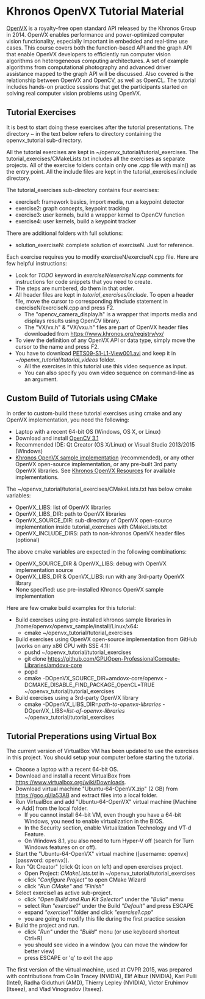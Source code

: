# Khronos OpenVX Tutorial Material
[OpenVX](https://www.khronos.org/registry/vx/) 
is a royalty-free open standard API released by the Khronos Group
in 2014. OpenVX enables performance and power-optimized computer vision
functionality, especially important in embedded and real-time use cases.
This course covers both the function-based API and the graph API that
enable OpenVX developers to efficiently run computer vision algorithms
on heterogeneous computing architectures. A set of example algorithms
from computational photography and advanced driver assistance mapped to
the graph API will be discussed. Also covered is the relationship between
OpenVX and OpenCV, as well as OpenCL. The tutorial includes hands-on practice
sessions that get the participants started on solving real computer vision
problems using OpenVX.

## Tutorial Exercises
It is best to start doing these exercises after the tutorial presentations.
The directory ~ in the text below refers to directory containing the openvx_tutorial
sub-directory.

All the tutorial exercises are kept in ~/openvx_tutorial/tutorial_exercises.
The tutorial_exercises/CMakeLists.txt includes all the exercises as separate 
projects. All of the exercise folders contain only one .cpp file with main() 
as the entry point. All the include files are kept in the 
tutorial_exercises/include directory.

The tutorial_exercises sub-directory contains four exercises:
  * exercise1: framework basics, import media, run a keypoint detector
  * exercise2: graph concepts, keypoint tracking
  * exercise3: user kernels, build a wrapper kernel to OpenCV function
  * exercise4: user kernels, build a keypoint tracker

There are additional folders with full solutions:
  * solution_exerciseN: complete solution of exerciseN. Just for reference.

Each exercise requires you to modify exerciseN/exerciseN.cpp file.
Here are few helpful instructions:
  * Look for *TODO* keyword in *exerciseN/exerciseN.cpp* comments for instructions
    for code snippets that you need to create.
  * The steps are numbered, do them in that order.
  * All header files are kept in *tutorial_exercises/include*.
    To open a header file, move the cursor to corresponding #include statement
    in exerciseN/exerciseN.cpp and press F2.
    - The "opencv_camera_display.h" is a wrapper that imports media and
      displays results using OpenCV library.
    - The "VX/vx.h" & "VX/vxu.h" files are part of OpenVX header files
      downloaded from https://www.khronos.org/registry/vx/
  * To view the definition of any OpenVX API or data type, simply move the
    cursor to the name and press F2.
  * You have to download [PETS09-S1-L1-View001.avi](http://ewh.ieee.org/r6/scv/sps/openvx-material/PETS09-S1-L1-View001.avi) and keep it in *~/openvx_tutorial/tutorial_videos* folder. 
    - All the exercises in this tutorial use this video sequence as input.
    - You can also specify you own video sequence on command-line as an argument.

## Custom Build of Tutorials using CMake
In order to custom-build these tutorial exercises using cmake and
any OpenVX implementation, you need the following:
  * Laptop with a recent 64-bit OS (Windows, OS X, or Linux)
  * Download and install [OpenCV 3.1](http://opencv.org/downloads.html)
  * Recommended IDE: Qt Creator (OS X/Linux) or Visual Studio 2013/2015 (Windows)
  * [Khronos OpenVX sample implementation](https://www.khronos.org/registry/vx/) (recommended), or any other OpenVX open-source implementation, or any pre-built 3rd party OpenVX libraries. See [Khronos OpenVX Resources](https://www.khronos.org/openvx/resources) for available implementations.

The ~/openvx_tutorial/tutorial_exercises/CMakeLists.txt has below cmake variables:
  * OpenVX_LIBS:         list of OpenVX libraries
  * OpenVX_LIBS_DIR:     path to OpenVX libraries
  * OpenVX_SOURCE_DIR:   sub-directory of OpenVX open-source implementation
                           inside tutorial_exercises with CMakeLists.txt
  * OpenVX_INCLUDE_DIRS: path to non-khronos OpenVX header files (optional)

The above cmake variables are expected in the following combinations:
  * OpenVX_SOURCE_DIR & OpenVX_LIBS: debug with OpenVX implementation source
  * OpenVX_LIBS_DIR & OpenVX_LIBS: run with any 3rd-party OpenVX library
  * None specified: use pre-installed Khronos OpenVX sample implementation

Here are few cmake build examples for this tutorial:
  * Build exercises using pre-installed khronos sample libraries in
    /home/openvx/openvx_sample/install/Linux/x64:
      * cmake ~/openvx_tutorial/tutorial_exercises
  * Build exercises using OpenVX open-source implementation from GitHub
    (works on any x86 CPU with SSE 4.1):
      * pushd ~/openvx_tutorial/tutorial_exercises
      * git clone https://github.com/GPUOpen-ProfessionalCompute-Libraries/amdovx-core
      * popd
      * cmake -DOpenVX_SOURCE_DIR=amdovx-core/openvx -DCMAKE_DISABLE_FIND_PACKAGE_OpenCL=TRUE ~/openvx_tutorial/tutorial_exercises
  * Build exercises using a 3rd-party OpenVX library
      * cmake -DOpenVX_LIBS_DIR=*path-to-openvx-libraries* -DOpenVX_LIBS=*list-of-openvx-libraries* ~/openvx_tutorial/tutorial_exercises

## Tutorial Preperations using Virtual Box
The current version of VirtualBox VM has been updated to use the exercises in this project. You should setup your computer before starting the tutorial.
  * Choose a laptop with a recent 64-bit OS.
  * Download and install a recent VirtualBox from https://www.virtualbox.org/wiki/Downloads.
  * Download virtual machine "Ubuntu-64-OpenVX.zip" (2 GB) from https://goo.gl/Ia53AB and extract files into a local folder.
  * Run VirtualBox and add "Ubuntu-64-OpenVX" virtual machine [Machine -> Add] from the local folder. 
    - If you cannot install 64-bit VM, even though you have a 64-bit Windows, you need to enable virtualization in the BIOS. 
    - In the Security section, enable Virtualization Technology and VT-d Feature. 
    - On Windows 8.1, you also need to turn Hyper-V off (search for Turn Windows features on or off).
  * Start the "Ubuntu-64-OpenVX" virtual machine ([username: openvx][password: openvx]).
  * Run "Qt Creator" (click Qt icon on left) and open exercises project.
    - Open Project: *CMakeLists.txt* in ~/openvx_tutorial/tutorial_exercises
    - click *"Configure Project"* to open CMake Wizard
    - click *"Run CMake"* and *"Finish"*
  * Select exercise1 as active sub-project.
    - click *"Open Build and Run Kit Selector"* under the *"Build"* menu
    - select Run *"exercise1"* under the Build *"Default"* and press ESCAPE
    - expand *"exercise1"* folder and click *"exercise1.cpp"*
    - you are going to modify this file during the first practice session
  * Build the project and run.
    - click *"Run"* under the *"Build"* menu (or use keyboard shortcut Ctrl+R)
    - you should see video in a window (you can move the window for better view)
    - press ESCAPE or 'q' to exit the app

The first version of the virtual machine, used at CVPR 2015, was prepared with contributions from
Colin Tracey (NVIDIA), Elif Albuz (NVIDIA), Kari Pulli (Intel), Radha Giduthuri (AMD), Thierry Lepley (NVIDIA),
Victor Eruhimov (Itseez), and Vlad Vinogradov (Itseez).

